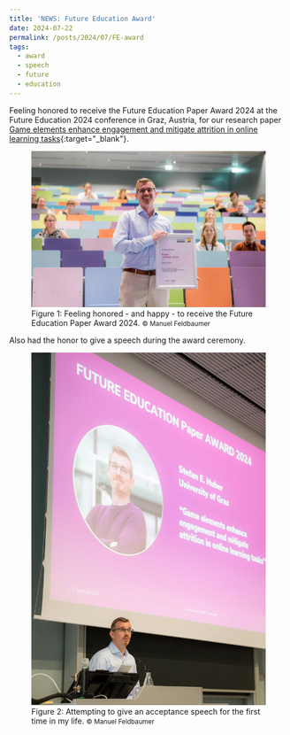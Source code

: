 ```yaml
---
title: 'NEWS: Future Education Award'
date: 2024-07-22
permalink: /posts/2024/07/FE-award
tags:
  - award
  - speech
  - future
  - education
---
```


Feeling honored to receive the Future Education Paper Award 2024 at the Future Education 2024 conference in Graz, Austria, for our research paper [Game elements enhance engagement and mitigate attrition in online learning tasks](https://www.sciencedirect.com/science/article/pii/S0747563223002996){:target="_blank"}.

<figure>
  <img src="/images/FE2024_award.jpg"/>
  <figcaption><footer>Figure 1: Feeling honored - and happy - to receive the Future Education Paper Award 2024. <small> &copy; Manuel Feldbaumer</small></footer></figcaption>
</figure>

Also had the honor to give a speech during the award ceremony.

<figure>
  <img src="/images/FE2024_award_speech.jpg"/>
  <figcaption><footer>Figure 2: Attempting to give an acceptance speech for the first time in my life. <small> &copy; Manuel Feldbaumer</small></footer></figcaption>
</figure>